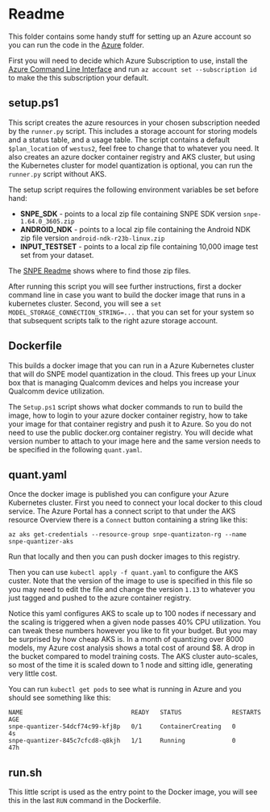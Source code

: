 # Readme

This folder contains some handy stuff for setting up an Azure account so you can run the code
in the [Azure](../azure/readme.md) folder.

First you will need to decide which Azure Subscription to use, install the
[Azure Command Line Interface](https://docs.microsoft.com/en-us/cli/azure/install-azure-cli-windows?tabs=azure-cli)
and run `az account set --subscription id` to make the this subscription your default.

## setup.ps1

This script creates the azure resources in your chosen subscription needed by the `runner.py`
script.  This includes a storage account for storing models and a status table, and a usage table.
The script contains a default `$plan_location` of `westus2`, feel free to change that to whatever
you need.  It also creates an azure docker container registry and AKS cluster, but using the
Kubernetes cluster for model quantization is optional, you can run the `runner.py` script without
AKS.

The setup script requires the following environment variables be set before hand:

- **SNPE_SDK** - points to a local zip file containing SNPE SDK version `snpe-1.64.0_3605.zip`
- **ANDROID_NDK** - points to a local zip file containing the Android NDK zip file version `android-ndk-r23b-linux.zip`
- **INPUT_TESTSET** - points to a local zip file containing 10,000 image test set from your dataset.

The [SNPE Readme](../snpe/readme.md) shows where to find those zip files.

After running this script you will see further instructions, first a docker command line in case you
want to build the docker image that runs in a kubernetes cluster.  Second, you will see a
`set MODEL_STORAGE_CONNECTION_STRING=...` that you can set for your system so that subsequent scripts
talk to the right azure storage account.

## Dockerfile

This builds a docker image that you can run in a Azure Kubernetes cluster that will do SNPE model
quantization in the cloud.  This frees up your Linux box that is managing Qualcomm devices and helps
you increase your Qualcomm device utilization.

The `Setup.ps1` script shows what docker commands to run to build the image, how to login to your
azure docker container registry, how to take your image for that container registry and push it
to Azure.  So you do not need to use the public docker.org container registry.  You will decide
what version number to attach to your image here and the same version needs to be specified in the
following `quant.yaml`.

## quant.yaml

Once the docker image is published you can configure your Azure Kubernetes cluster. First
you need to connect your local docker to this cloud service.  The Azure Portal has a connect
script to that under the AKS resource Overview there is a `Connect` button containing a string
like this:
```
az aks get-credentials --resource-group snpe-quantizaton-rg --name snpe-quantizer-aks
```
Run that locally and then you can push docker images to this registry.

Then you can use `kubectl apply -f quant.yaml` to configure the AKS custer.  Note that the version
of the image to use is specified in this file so you may need to edit the file and change the
version `1.13` to whatever you just tagged and pushed to the azure container registry.

Notice this yaml configures AKS to scale up to 100 nodes if necessary and the scaling is triggered
when a given node passes 40% CPU utilization.  You can tweak these numbers however you like to fit
your budget. But you may be surprised by how cheap AKS is. In a month of quantizing over 8000
models, my Azure cost analysis shows a total cost of around $8. A drop in the bucket compared to
model training costs. The AKS cluster auto-scales, so most of the time it is scaled down to 1 node
and sitting idle, generating very little cost.

You can run `kubectl get pods` to see what is running in Azure and you should see something like this:
```
NAME                              READY   STATUS              RESTARTS   AGE
snpe-quantizer-54dcf74c99-kfj8p   0/1     ContainerCreating   0          4s
snpe-quantizer-845c7cfcd8-q8kjh   1/1     Running             0          47h
```

## run.sh

This little script is used as the entry point to the Docker image, you will see this in the last
`RUN` command in the Dockerfile.
